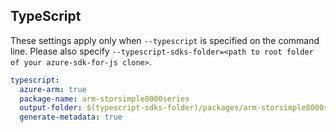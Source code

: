 ## TypeScript

These settings apply only when `--typescript` is specified on the command line.
Please also specify `--typescript-sdks-folder=<path to root folder of your azure-sdk-for-js clone>`.

``` yaml $(typescript)
typescript:
  azure-arm: true
  package-name: arm-storsimple8000series
  output-folder: $(typescript-sdks-folder)/packages/arm-storsimple8000series
  generate-metadata: true
```
